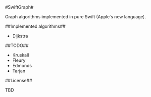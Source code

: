 #SwiftGraph#

Graph algorithms implemented in pure Swift (Apple's new language).

##Implemented algorithms##
- Dijkstra

##TODO##
- Kruskall
- Fleury
- Edmonds
- Tarjan

##License##

TBD
